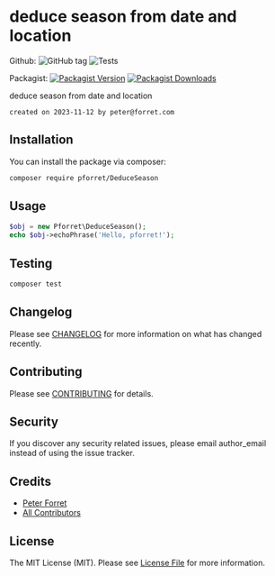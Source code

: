 # deduce season from date and location

Github: 
![GitHub tag](https://img.shields.io/github/v/tag/pforret/DeduceSeason)
![Tests](https://github.com/pforret/DeduceSeason/workflows/Run%20Tests/badge.svg)

Packagist: 
[![Packagist Version](https://img.shields.io/packagist/v/pforret/DeduceSeason.svg?style=flat-square)](https://packagist.org/packages/pforret/DeduceSeason)
[![Packagist Downloads](https://img.shields.io/packagist/dt/pforret/DeduceSeason.svg?style=flat-square)](https://packagist.org/packages/pforret/DeduceSeason)

deduce season from date and location

	created on 2023-11-12 by peter@forret.com

## Installation

You can install the package via composer:

```bash
composer require pforret/DeduceSeason
```

## Usage

``` php
$obj = new Pforret\DeduceSeason();
echo $obj->echoPhrase('Hello, pforret!');
```

## Testing

``` bash
composer test
```

## Changelog

Please see [CHANGELOG](CHANGELOG.md) for more information on what has changed recently.

## Contributing

Please see [CONTRIBUTING](CONTRIBUTING.md) for details.

## Security

If you discover any security related issues, please email author_email instead of using the issue tracker.

## Credits

- [Peter Forret](https://github.com/pforret)
- [All Contributors](../../contributors)

## License

The MIT License (MIT). Please see [License File](LICENSE.md) for more information.
